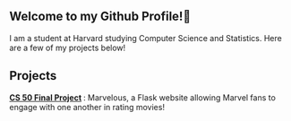 ## Welcome to my Github Profile!👋

I am a student at Harvard studying Computer Science and Statistics. Here are a few of my projects below!

## Projects
<b>[CS 50 Final Project](https://github.com/jasaimartinez/MARVELous) </b>: Marvelous, a Flask website allowing Marvel fans to engage with one another in rating movies!


<!--
**jasaimartinez/jasaimartinez** is a ✨ _special_ ✨ repository because its `README.md` (this file) appears on your GitHub profile.

Here are some ideas to get you started:

- 🔭 I’m currently working on ...
- 🌱 I’m currently learning ...
- 👯 I’m looking to collaborate on ...
- 🤔 I’m looking for help with ...
- 💬 Ask me about ...
- 📫 How to reach me: ...
- 😄 Pronouns: ...
- ⚡ Fun fact: ...
-->
